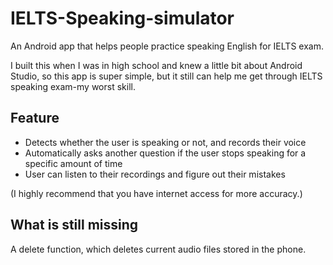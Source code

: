 # IELTS-Speaking-simulator
An Android app that helps people practice speaking English for IELTS exam.

I built this when I was in high school and knew a little bit about Android Studio, so this app is super simple, but it still can help me get through IELTS speaking exam-my worst skill.

## Feature
- Detects whether the user is speaking or not, and records their voice
- Automatically asks another question if the user stops speaking for a specific amount of time
- User can listen to their recordings and figure out their mistakes

(I highly recommend that you have internet access for more accuracy.)

## What is still missing
A delete function, which deletes current audio files stored in the phone.

